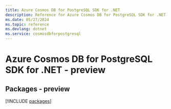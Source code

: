 ```yaml
---
title: Azure Cosmos DB for PostgreSQL SDK for .NET
description: Reference for Azure Cosmos DB for PostgreSQL SDK for .NET
ms.date: 05/27/2024
ms.topic: reference
ms.devlang: dotnet
ms.service: cosmosdbforpostgresql
---
```

# Azure Cosmos DB for PostgreSQL SDK for .NET - preview
## Packages - preview
[!INCLUDE [packages](cosmos-db-for-postgresql-index.md)]